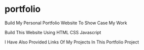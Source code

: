 # portfolio
Build My Personal Portfolio Website To Show Case My Work

Build This Website Using 
HTML
CSS
Javascript 

I Have Also Provided Links Of My Projects In This Portfolio Project 
